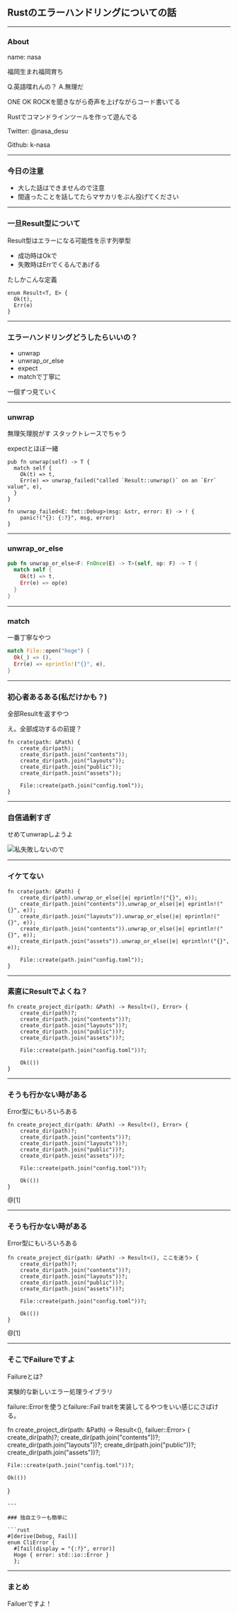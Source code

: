 ## Rustのエラーハンドリングについての話

---

### About

name: nasa

福岡生まれ福岡育ち

Q.英語喋れんの？ A.無理だ

ONE OK ROCKを聞きながら奇声を上げながらコード書いてる

Rustでコマンドラインツールを作って遊んでる

Twitter: @nasa_desu

Github: k-nasa

---

### 今日の注意
- 大した話はできませんので注意
- 間違ったことを話してたらマサカリをぶん投げてください

---

### 一旦Result型について

Result型はエラーになる可能性を示す列挙型

- 成功時はOkで
- 失敗時はErrでくるんであげる

たしかこんな定義

```
enum Result<T, E> {
  Ok(t),
  Err(e)
}
```

---

### エラーハンドリングどうしたらいいの？

- unwrap
- unwrap_or_else
- expect
- matchで丁寧に

一個ずつ見ていく

---
### unwrap
無理矢理脱がす
スタックトレースでちゃう

expectとほぼ一緒

```
pub fn unwrap(self) -> T {
  match self {
    Ok(t) => t,
    Err(e) => unwrap_failed("called `Result::unwrap()` on an `Err` value", e),
  }
}

fn unwrap_failed<E: fmt::Debug>(msg: &str, error: E) -> ! {
    panic!("{}: {:?}", msg, error)
}
```

---

### unwrap_or_else

```rust
pub fn unwrap_or_else<F: FnOnce(E) -> T>(self, op: F) -> T {
  match self {
    Ok(t) => t,
    Err(e) => op(e)
  }
}
```

---

### match
一番丁寧なやつ

```rust
match File::open("hoge") {
  Ok(_) => (),
  Err(e) => eprintln!("{}", e),
}

```

---

### 初心者あるある(私だけかも？)

全部Resultを返すやつ

え。全部成功するの前提？

```
fn crate(path: &Path) {
    create_dir(path);
    create_dir(path.join("contents"));
    create_dir(path.join("layouts"));
    create_dir(path.join("public"));
    create_dir(path.join("assets"));

    File::create(path.join("config.toml"));
}
```

---

### 自信過剰すぎ
せめてunwrapしようよ

![私失敗しないので](assets/dr_x.jpg)

---

### イケてない

```
fn crate(path: &Path) {
    create_dir(path).unwrap_or_else(|e| eprintln!("{}", e));
    create_dir(path.join("contents")).unwrap_or_else(|e| eprintln!("{}", e));
    create_dir(path.join("layouts")).unwrap_or_else(|e| eprintln!("{}", e));
    create_dir(path.join("contents")).unwrap_or_else(|e| eprintln!("{}", e));
    create_dir(path.join("assets")).unwrap_or_else(|e| eprintln!("{}", e));

    File::create(path.join("config.toml"));
}
```
---

### 素直にResultでよくね？

```
fn create_project_dir(path: &Path) -> Result<(), Error> {
    create_dir(path)?;
    create_dir(path.join("contents"))?;
    create_dir(path.join("layouts"))?;
    create_dir(path.join("public"))?;
    create_dir(path.join("assets"))?;

    File::create(path.join("config.toml"))?;

    Ok(())
}
```

---

### そうも行かない時がある
Error型にもいろいろある

```
fn create_project_dir(path: &Path) -> Result<(), Error> {
    create_dir(path)?;
    create_dir(path.join("contents"))?;
    create_dir(path.join("layouts"))?;
    create_dir(path.join("public"))?;
    create_dir(path.join("assets"))?;

    File::create(path.join("config.toml"))?;

    Ok(())
}
```
@[1]

---

### そうも行かない時がある
Error型にもいろいろある

```
fn create_project_dir(path: &Path) -> Result<(), ここを迷う> {
    create_dir(path)?;
    create_dir(path.join("contents"))?;
    create_dir(path.join("layouts"))?;
    create_dir(path.join("public"))?;
    create_dir(path.join("assets"))?;

    File::create(path.join("config.toml"))?;

    Ok(())
}
```
@[1]

---

### そこでFailureですよ
Failureとは?

実験的な新しいエラー処理ライブラリ

failure::Errorを使うとfailure::Fail traitを実装してるやつをいい感じにさばける。

fn create_project_dir(path: &Path) -> Result<(), failuer::Error> {
    create_dir(path)?;
    create_dir(path.join("contents"))?;
    create_dir(path.join("layouts"))?;
    create_dir(path.join("public"))?;
    create_dir(path.join("assets"))?;

    File::create(path.join("config.toml"))?;

    Ok(())
}
```
---

### 独自エラーも簡単に

```rust
#[derive(Debug, Fail)]
enum CliError {
  #[fail(display = "{:?}", error)]
  Hoge { error: std::io::Error }
  };
```

---
### まとめ
Failuerですよ！
